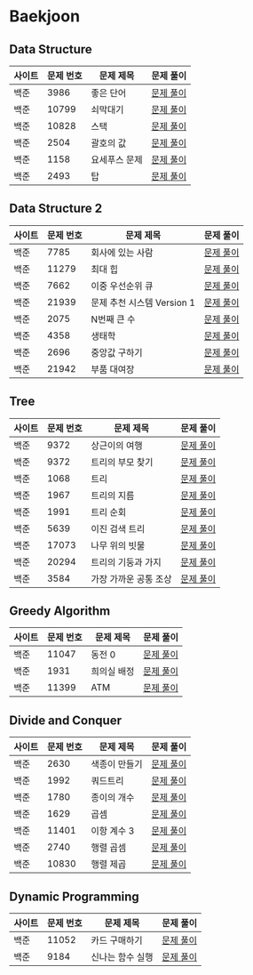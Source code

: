 # Baekjoon
## Data Structure
|사이트| 문제 번호 | 문제 제목  | 문제 풀이                                            |
|---|-------|--------|--------------------------------------------------|
|백준| 3986  | 좋은 단어  | [문제 풀이](/src/data_structure/baekjoon_3986.java)  |
|백준| 10799 | 쇠막대기   | [문제 풀이](/src/data_structure/baekjoon_10799.java) |
|백준| 10828 | 스택     | [문제 풀이](/src/data_structure/baekjoon_10828.java) |
|백준| 2504  | 괄호의 값  | [문제 풀이](/src/data_structure/baekjoon_2504.java)  |
|백준| 1158  | 요세푸스 문제 | [문제 풀이](/src/data_structure/baekjoon_1158.java)  |
|백준| 2493  | 탑      | [문제 풀이](/src/data_structure/baekjoon_2493.java)  |

## Data Structure 2
|사이트| 문제 번호 | 문제 제목              | 문제 풀이                                          |
|---|-------|--------------------|------------------------------------------------|
|백준| 7785  | 회사에 있는 사람          | [문제 풀이](/src/data_structure_2/baekjoon_7785.java) |
|백준| 11279 | 최대 힙               | [문제 풀이](/src/data_structure_2/baekjoon_11279.java) |
|백준| 7662  | 이중 우선순위 큐          | [문제 풀이](/src/data_structure_2/baekjoon_7662.java) |
|백준| 21939 | 문제 추천 시스템 Version 1 | [문제 풀이](/src/data_structure_2/baekjoon_21939.java) |
|백준| 2075  | N번째 큰 수            | [문제 풀이](/src/data_structure_2/baekjoon_2075.java) |
|백준| 4358  | 생태학                | [문제 풀이](/src/data_structure_2/baekjoon_4358.java) |
|백준| 2696  | 중앙값 구하기            | [문제 풀이](/src/data_structure_2/baekjoon_2696.java) |
|백준| 21942 | 부품 대여장             | [문제 풀이](/src/data_structure_2/baekjoon_21942.java)  |

## Tree
|사이트| 문제 번호 | 문제 제목        | 문제 풀이                                  |
|---|-------|--------------|----------------------------------------|
|백준| 9372  | 상근이의 여행      | [문제 풀이](/src/tree/baekjoon_9372.java)  |
|백준| 9372  | 트리의 부모 찾기    | [문제 풀이](/src/tree/baekjoon_11725.java) |
|백준| 1068  | 트리           | [문제 풀이](/src/tree/baekjoon_1068.java)  |
|백준| 1967  | 트리의 지름       | [문제 풀이](/src/tree/baekjoon_1967.java)  |
|백준| 1991  | 트리 순회        | [문제 풀이](/src/tree/baekjoon_1991.java)  |
|백준| 5639  | 이진 검색 트리     | [문제 풀이](/src/tree/baekjoon_5639.java)  |
|백준| 17073 | 나무 위의 빗물     | [문제 풀이](/src/tree/baekjoon_17073.java) |
|백준| 20294 | 트리의 기둥과 가지   | [문제 풀이](/src/tree/baekjoon_20294.java) |
|백준| 3584  | 가장 가까운 공통 조상 | [문제 풀이](/src/tree/baekjoon_3584.java)  |


## Greedy Algorithm
|사이트| 문제 번호 | 문제 제목 | 문제 풀이                                    |
|---|-------|-------|------------------------------------------|
|백준| 11047 | 동전 0  | [문제 풀이](/src/greedy/baekjoon_11047.java) |
|백준| 1931  | 희의실 배정 | [문제 풀이](/src/greedy/baekjoon_1931.java)  |
|백준| 11399 | ATM   | [문제 풀이](/src/greedy/baekjoon_11399.java) |

## Divide and Conquer
|사이트| 문제 번호 | 문제 제목  | 문제 풀이                                                |
|---|-------|--------|------------------------------------------------------|
|백준| 2630  | 색종이 만들기 | [문제 풀이](/src/divide_and_conquer/baekjoon_2630.java)  |
|백준| 1992  | 쿼드트리   | [문제 풀이](/src/divide_and_conquer/baekjoon_1992.java)  |
|백준| 1780  | 종이의 개수 | [문제 풀이](/src/divide_and_conquer/baekjoon_1780.java)  |
|백준| 1629  | 곱셈     | [문제 풀이](/src/divide_and_conquer/baekjoon_1629.java)  |
|백준| 11401 | 이항 계수 3 | [문제 풀이](/src/divide_and_conquer/baekjoon_11401.java) |
|백준| 2740  | 행렬 곱셈  | [문제 풀이](/src/divide_and_conquer/baekjoon_2740.java)  |
|백준| 10830 | 행렬 제곱  | [문제 풀이](/src/divide_and_conquer/baekjoon_10830.java) |

## Dynamic Programming
|사이트| 문제 번호 | 문제 제목     | 문제 풀이                                                 |
|---|-------|-----------|-------------------------------------------------------|
|백준| 11052 | 카드 구매하기   | [문제 풀이](/src/dynamic_programming/baekjoon_11052.java) |
|백준| 9184  | 신나는 함수 실행 | [문제 풀이](/src/dynamic_programming/baekjoon_9184.java)  |
